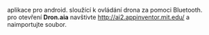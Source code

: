 aplikace pro android. sloužící k ovládání drona za pomoci Bluetooth.  
pro otevření **Dron.aia** navštivte http://ai2.appinventor.mit.edu/ a naimportujte soubor.

